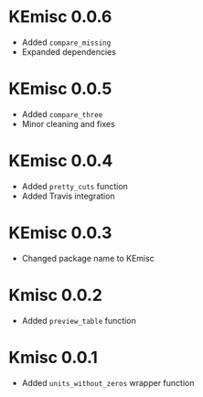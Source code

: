# KEmisc 0.0.6

* Added `compare_missing`
* Expanded dependencies

# KEmisc  0.0.5

* Added `compare_three`
* Minor cleaning and fixes

# KEmisc 0.0.4

* Added `pretty_cuts` function
* Added Travis integration

# KEmisc 0.0.3

* Changed package name to KEmisc

# Kmisc 0.0.2

* Added `preview_table` function

# Kmisc 0.0.1

* Added `units_without_zeros` wrapper function
